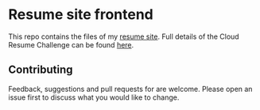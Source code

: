 # Resume site frontend

This repo contains the files of my [resume site](https://resume.kgmy.at). Full details of the Cloud Resume Challenge can be found [here](https://cloudresumechallenge.dev/).

## Contributing

Feedback, suggestions and pull requests for are welcome. Please open an issue first to discuss what you would like to change.